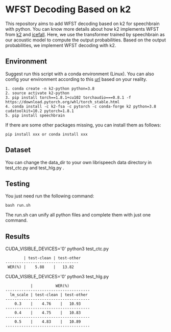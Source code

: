 # WFST Decoding Based on k2
This repository aims to add WFST decoding based on k2 for speechbrain with python.  You can know more details about how k2 implements WFST from [k2](https://github.com/k2-fsa/k2) and [icefall](https://github.com/k2-fsa/icefall). Here, we use the transformer trained by speechbrain as our acoustic model to compute the output probabilities. Based on the output probabilities, we implement WFST decoding with k2. 

## Environment
Suggest run this script with a conda environment (Linux).  You can also config your environment according to this [url](https://k2-fsa.github.io/k2/) based on your reality.
```
1. conda create -n k2-python python=3.8
2. source activate k2-python
3. pip install torch==1.8.1+cu102 torchaudio===0.8.1 -f https://download.pytorch.org/whl/torch_stable.html
4. conda install -c k2-fsa -c pytorch -c conda-forge k2 python=3.8 cudatoolkit=10.2 pytorch=1.8.1
5. pip install speechbrain
```
If there are some other packages missing, you can install them as follows:
```
pip install xxx or conda install xxx
```

## Dataset
You can change the data_dir to your own librispeech data directory in test_ctc.py and test_hlg.py .

## Testing
You just need run the following command:
```
bash run.sh
```
The run.sh can unify all python files and complete them with just one command.

## Results
CUDA_VISIBLE_DEVICES='0' python3 test_ctc.py
```
        | test-clean | test-other
--------------------------------
 WER(%) |    5.88    |   13.82
```

CUDA_VISIBLE_DEVICES='0' python3 test_hlg.py
```
           |          WER(%)
-------------------------------------
  lm_scale | test-clean | test-other
-------------------------------------
    0.3    |    4.76    |   10.93
-------------------------------------
    0.4    |    4.75    |   10.83
-------------------------------------
    0.5    |    4.83    |   10.89
-------------------------------------
```